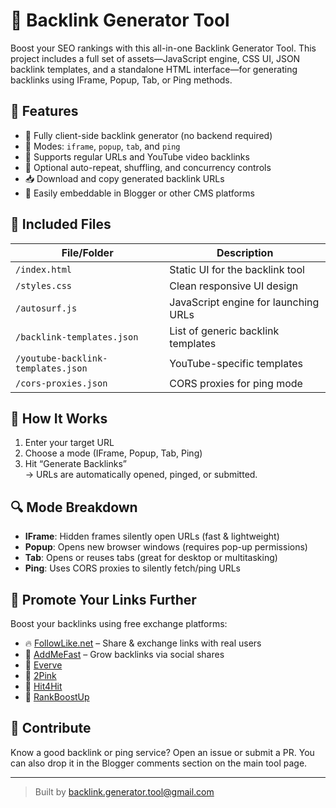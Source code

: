 # 🔗 Backlink Generator Tool

Boost your SEO rankings with this all-in-one Backlink Generator Tool. This project includes a full set of assets—JavaScript engine, CSS UI, JSON backlink templates, and a standalone HTML interface—for generating backlinks using IFrame, Popup, Tab, or Ping methods.

## 🚀 Features

- 🔄 Fully client-side backlink generator (no backend required)
- 🔧 Modes: `iframe`, `popup`, `tab`, and `ping`
- 🎥 Supports regular URLs and YouTube video backlinks
- 🔁 Optional auto-repeat, shuffling, and concurrency controls
- 📥 Download and copy generated backlink URLs
- 🧩 Easily embeddable in Blogger or other CMS platforms

## 📁 Included Files

| File/Folder            | Description                                  |
|------------------------|----------------------------------------------|
| `/index.html`          | Static UI for the backlink tool              |
| `/styles.css`          | Clean responsive UI design                   |
| `/autosurf.js`         | JavaScript engine for launching URLs         |
| `/backlink-templates.json` | List of generic backlink templates       |
| `/youtube-backlink-templates.json` | YouTube-specific templates       |
| `/cors-proxies.json`   | CORS proxies for ping mode                   |

## 🧠 How It Works

1. Enter your target URL
2. Choose a mode (IFrame, Popup, Tab, Ping)
3. Hit “Generate Backlinks”  
   → URLs are automatically opened, pinged, or submitted.

## 🔍 Mode Breakdown

- **IFrame**: Hidden frames silently open URLs (fast & lightweight)
- **Popup**: Opens new browser windows (requires pop-up permissions)
- **Tab**: Opens or reuses tabs (great for desktop or multitasking)
- **Ping**: Uses CORS proxies to silently fetch/ping URLs

## 📢 Promote Your Links Further

Boost your backlinks using free exchange platforms:

- 🔥 [FollowLike.net](https://www.followlike.net/?r=19384926) – Share & exchange links with real users
- 🚀 [AddMeFast](https://addmefast.com/?ref=SZ8JCOJL) – Grow backlinks via social shares
- 🔗 [Everve](https://everve.net/ref/343736/)
- 🔗 [2Pink](https://2pink.org/en/register?ref=119334)
- 🔗 [Hit4Hit](https://www.hit4hit.org/?ref=mart192a)
- 🔗 [RankBoostUp](https://rankboostup.com/?refid=510070)

## 💬 Contribute

Know a good backlink or ping service? Open an issue or submit a PR. You can also drop it in the Blogger comments section on the main tool page.

---

> Built by [backlink.generator.tool@gmail.com](mailto:backlink.generator.tool@gmail.com)
